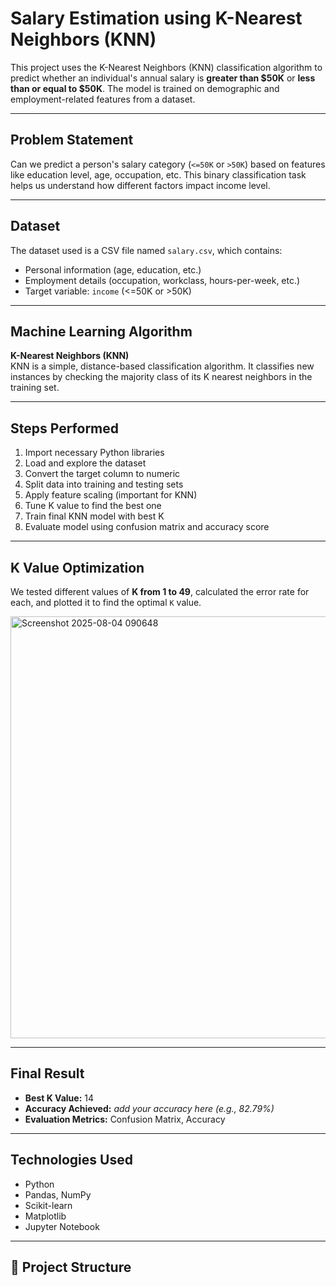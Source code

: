 #  Salary Estimation using K-Nearest Neighbors (KNN)

This project uses the K-Nearest Neighbors (KNN) classification algorithm to predict whether an individual's annual salary is **greater than $50K** or **less than or equal to $50K**. The model is trained on demographic and employment-related features from a dataset.

---

##  Problem Statement

Can we predict a person's salary category (`<=50K` or `>50K`) based on features like education level, age, occupation, etc. 
This binary classification task helps us understand how different factors impact income level.

---

## Dataset

The dataset used is a CSV file named `salary.csv`, which contains:
- Personal information (age, education, etc.)
- Employment details (occupation, workclass, hours-per-week, etc.)
- Target variable: `income` (<=50K or >50K)


---

##  Machine Learning Algorithm

**K-Nearest Neighbors (KNN)**  
KNN is a simple, distance-based classification algorithm. It classifies new instances by checking the majority class of its K nearest neighbors in the training set.

---

##  Steps Performed

1. Import necessary Python libraries
2. Load and explore the dataset
3. Convert the target column to numeric
4. Split data into training and testing sets
5. Apply feature scaling (important for KNN)
6. Tune K value to find the best one
7. Train final KNN model with best K
8. Evaluate model using confusion matrix and accuracy score

---

##  K Value Optimization

We tested different values of **K from 1 to 49**, calculated the error rate for each, and plotted it to find the optimal `K` value.

<img width="1266" height="675" alt="Screenshot 2025-08-04 090648" src="https://github.com/user-attachments/assets/a0bcfd29-1629-402b-aab4-7783b1526cc4" />

---

##  Final Result

-  **Best K Value:** 14  
-  **Accuracy Achieved:** _add your accuracy here (e.g., 82.79%)_  
-  **Evaluation Metrics:** Confusion Matrix, Accuracy

---

##  Technologies Used

- Python
- Pandas, NumPy
- Scikit-learn
- Matplotlib
- Jupyter Notebook

---

## 📂 Project Structure

